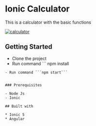 # Ionic Calculator

This is a calculator with the basic functions

[![calculator](img "calculator")](https://photos.app.goo.gl/UD6VqubgkQ2M6mtr8 "calculator")

## Getting Started
- Clone the project
- Run command ```
npm install
```
- Run command ```npm start```


### Prerequisites

- Node Js
- Ionic

## Built with

* Ionic 5
* Angular

